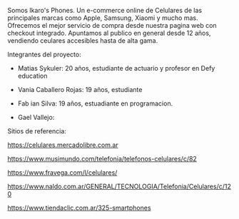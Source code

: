 Somos Ikaro's Phones. Un e-commerce online de Celulares de las principales marcas como Apple, Samsung, Xiaomi y mucho mas. Ofrecemos el mejor servicio de compra desde nuestra pagina web con checkout integrado. Apuntamos al publico en general desde 12 años, vendiendo ceulares accesibles hasta de alta gama.

Integrantes del proyecto:

- Matias Sykuler: 20 años, estudiante de actuario y profesor en Defy education

- Vania Caballero Rojas: 19 años, estudiante

- Fab ian Silva: 19 años, estuadiante en programacion.  

- Gael Vallejo:

Sitios de referencia:

https://celulares.mercadolibre.com.ar

https://www.musimundo.com/telefonia/telefonos-celulares/c/82

https://www.fravega.com/l/celulares/

https://www.naldo.com.ar/GENERAL/TECNOLOGIA/Telefonia/Celulares/c/120

https://www.tiendaclic.com.ar/325-smartphones
